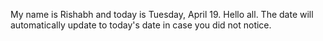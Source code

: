 My name is Rishabh and today is Tuesday, April 19. Hello all. The date will automatically update to today's date in case you did not notice.
